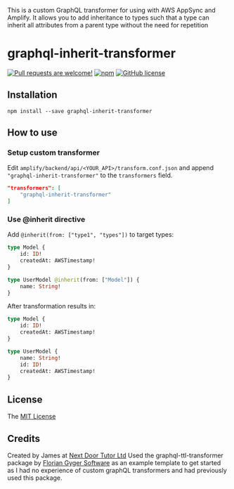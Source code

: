 This is a custom GraphQL transformer for using with AWS AppSync and Amplify. It allows you to add inheritance to types such that a type can inherit all attributes from a parent type without the need for repetition

# graphql-inherit-transformer

[![Pull requests are welcome!](https://img.shields.io/badge/PRs-welcome-brightgreen)](#contribute-)
[![npm](https://img.shields.io/npm/v/graphql-inherit-transformer)](https://www.npmjs.com/package/graphql-inherit-transformer)
[![GitHub license](https://img.shields.io/github/license/NextDoorTutor/graphql-inherit-transformer)](https://github.com/NextDoorTutor/graphql-inherit-transformer/blob/main/LICENSE)

## Installation

`npm install --save graphql-inherit-transformer`

## How to use

### Setup custom transformer

Edit `amplify/backend/api/<YOUR_API>/transform.conf.json` and append `"graphql-inherit-transformer"` to the `transformers` field.

```json
"transformers": [
	"graphql-inherit-transformer"
]
```

### Use @inherit directive

Add `@inherit(from: ["type1", "types"])` to target types:

```graphql
type Model {
	id: ID!
	createdAt: AWSTimestamp!
}

type UserModel @inherit(from: ["Model"]) {
	name: String!
}
```

After transformation results in:

```graphql
type Model {
	id: ID!
	createdAt: AWSTimestamp!
}

type UserModel {
	name: String!
	id: ID!
	createdAt: AWSTimestamp!
}
```

## License

The [MIT License](LICENSE)

## Credits
Created by James at [Next Door Tutor Ltd](https://nextdoortutor.co.uk)
Used the graphql-ttl-transformer package by [Florian Gyger Software](https://floriangyger.ch) as an example template to get started as I had no experience of custom graphQL transformers and had previously used this package.
